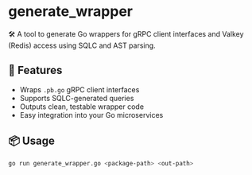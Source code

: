 # generate_wrapper

🛠️ A tool to generate Go wrappers for gRPC client interfaces and Valkey (Redis) access using SQLC and AST parsing.

## 🚀 Features

- Wraps `.pb.go` gRPC client interfaces
- Supports SQLC-generated queries
- Outputs clean, testable wrapper code
- Easy integration into your Go microservices

## 📦 Usage

```bash
go run generate_wrapper.go <package-path> <out-path>
